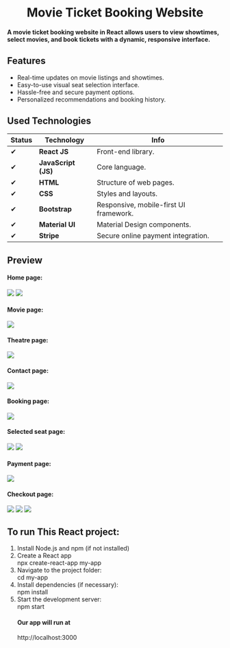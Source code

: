 
<h1  style="text-align:center">  Movie Ticket Booking Website</h1>
<h4> 
A movie ticket booking website in React allows users to view showtimes, select movies, and book tickets with a dynamic, responsive interface.
</h4>

<h2> Features</h2>
<ul>
  
<li>Real-time updates on movie listings and showtimes.</li>
<li>Easy-to-use visual seat selection interface.</li><li>Hassle-free and secure payment options.</li><li>Personalized recommendations and booking history.</li>

</ul>

<h2>Used Technologies</h2>
<p>


| **Status** | **Technology**           | **Info**                                  |
|------------|--------------------------|-------------------------------------------|
| ✔          | **React JS**             | Front-end library.      |
| ✔          | **JavaScript (JS)**       | Core language.     |
| ✔          | **HTML**                  | Structure of web pages.          |
| ✔          | **CSS**                   | Styles and layouts. |
| ✔          | **Bootstrap**             | Responsive, mobile-first UI framework.   |
| ✔          | **Material UI**           | Material Design components.    |
| ✔          | **Stripe**                | Secure online payment integration.       |

</p>

<h2>
  Preview
</h2>

<h4> Home page:</h4>
<img src="https://github.com/user-attachments/assets/44c16bae-c54b-479b-9947-45c52eaeef0c ">
<img src="https://github.com/user-attachments/assets/ce74d6e8-0768-449b-a499-7c99837eeef9">
<h4> Movie page:</h4>
<img src="https://github.com/user-attachments/assets/91f26690-f7d8-49f2-a2b3-b550e9e8a9aa">
<h4> Theatre page:</h4>
<img src="https://github.com/user-attachments/assets/8f544811-b5e9-4b4d-beae-6f4711e617ee">
<h4> Contact page:</h4>
<img src="https://github.com/user-attachments/assets/296cee4f-88c0-4e4e-a02a-ebdb26e01a14">
<h4> Booking page:</h4>
<img src="https://github.com/user-attachments/assets/2042ccb7-c0f3-48a9-8b79-b992c2b092a7">
<h4> Selected seat page:</h4>
<img src="https://github.com/user-attachments/assets/d206e972-c57e-4ed8-8825-ee78666e500d">
<img src="https://github.com/user-attachments/assets/24847120-22e0-430a-a191-752b4bb982a1">
<h4> Payment page:</h4>
<img src="https://github.com/user-attachments/assets/40a18542-0034-4d39-b169-8eff90047a80">
<h4> Checkout page:</h4>
<img src="https://github.com/user-attachments/assets/b870df29-7e5d-46ed-879b-a862057f5505">
<img src="https://github.com/user-attachments/assets/78376669-40c9-43fd-96f0-f4f415fe5f05">
<img src="https://github.com/user-attachments/assets/c03fdccc-418e-47c7-9e6e-d33edb907260">

<h2>To run This React project:</h2>

<ol type="Number"> <li>Install Node.js and npm (if not installed)</li><li>
Create a React app</li>
npx create-react-app my-app<li>
Navigate to the project folder:</li>
cd my-app<li>
Install dependencies (if necessary):</li>
npm install<li>
Start the development server:</li>
npm start
  
<h4>Our app will run at </h4>http://localhost:3000







